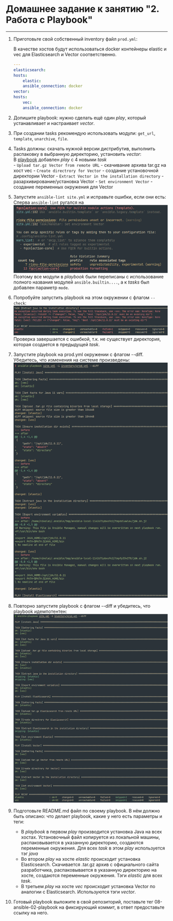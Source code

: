 # Домашнее задание к занятию "2. Работа с Playbook"
___
  
1. Приготовьте свой собственный inventory файл `prod.yml`:  
  
    В качестве хостов будут использоваться docker контейнеры elastic и vec для Elasticsearch и Vector соответственно.   
    ```yml
    ---
    elasticsearch:
    hosts:
        elastic:
        ansible_connection: docker
    vector:
    hosts:
        vec:
        ansible_connection: docker
    ```  
  
2. Допишите playbook: нужно сделать ещё один *play*, который устанавливает и настраивает *vector*.  
  
3. При создании tasks рекомендую использовать модули: `get_url`, `template`, `unarchive`, `file`.   
  
4. Tasks должны: скачать нужной версии дистрибутив, выполнить распаковку в выбранную директорию, установить *vector*:  
    В [playbook](https://github.com/nikryl/devops-netology/blob/08-ansible-02-playbook/playbook/site.yml) добавлен *play* с 4 новыми *task*  
        - `Upload tar.gz Vector from remote URL` - скачивание архива tar.gz на хост vec
        - `Create directrory for Vector` - создание установочной директории Vector
        - `Extract Vector in the installation directory` - разархивирование/установка Vector
        - `Set environment Vector` - создание переменных окружения для Vector
  
5. Запустите `ansible-lint site.yml` и исправьте ошибки, если они есть:  
    Сперва `ansible-lint` ругался на  
    ![ansible-lint](images/hw-8.2-5.png)  
    Поэтому все модули в *playbook* были переписаны с использование полного названия модулей `ansible.builtin....`, а к *tasks* был добавлен параметр `mode`.  
  
6. Попробуйте запустить playbook на этом окружении с флагом `--check`:  
    ![check](images/hw-8.2-6.png)  
    Проверка завершается с ошибкой, т.к. не существует директория, которая создается в предыдущей *task*.  
  
7. Запустите playbook на prod.yml окружении с флагом --diff. Убедитесь, что изменения на системе произведены:  
    ![first run](images/hw-8.2-7.png)  
  
8. Повторно запустите playbook с флагом --diff и убедитесь, что playbook идемпотентен:  
    ![second run](images/hw-8.2-8.png)  
  
9. Подготовьте README.md файл по своему playbook. В нём должно быть описано: что делает playbook, какие у него есть параметры и теги:
    - В *playbook* в первом *play* производится установка Java на всех хостах. Установочный файл копируется из локальной машины, распаковывается в указанную директорию, создаются переменные окружения. Для всех *task* в этом *play* используется тэг *java*
    - Во втором *play* на хосте *elastic* происходит установка Elasticsearch. Скачивается .tar.gz архив с официального сайта разработчика, распаковывается в указанную директорию на хосте, создаются переменные окружения. Тэги *elastic* для всех *task*.
    - В третьем *play* на хосте *vec* происходит установка Vector по аналогии с Elasticsearch. Используются тэги *vector*.
  
10. Готовый playbook выложите в свой репозиторий, поставьте тег 08-ansible-02-playbook на фиксирующий коммит, в ответ предоставьте ссылку на него.
